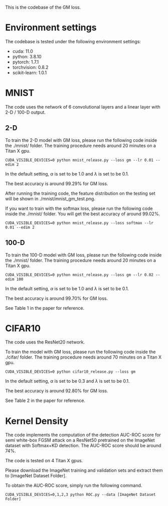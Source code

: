 This is the codebase of the GM loss.

# Environment settings
The codebase is tested under the following environment settings:
- cuda: 11.0
- python: 3.8.10
- pytorch: 1.7.1
- torchvision: 0.8.2
- scikit-learn: 1.0.1

# MNIST
The code uses the network of 6 convolutional layers and a linear layer with 2-D / 100-D output.

## 2-D

To train the 2-D model with GM loss, please run the following code inside the ./mnist/ folder. The training procedure needs around 20 minutes on a Titan X gpu.

```shell
CUDA_VISIBLE_DEVICES=0 python mnist_release.py --loss gm --lr 0.01 --edim 2
```

In the default setting, $\alpha$ is set to be 1.0 and $\lambda$ is set to be 0.1.

The best accuracy is around 99.29% for GM loss.

After running the training code, the feature distribution on the testing set will be shown in ./mnist/mnist_gm_test.png.

If you want to train with the softmax loss, please run the following code inside the ./mnist/ folder. You will get the best accuracy of around 99.02%. 

```shell
CUDA_VISIBLE_DEVICES=0 python mnist_release.py --loss softmax --lr 0.01 --edim 2
```


## 100-D

To train the 100-D model with GM loss, please run the following code inside the ./mnist/ folder. The training procedure needs around 20 minutes on a Titan X gpu.

```shell
CUDA_VISIBLE_DEVICES=0 python mnist_release.py --loss gm --lr 0.02 --edim 100
```

In the default setting, $\alpha$ is set to be 1.0 and $\lambda$ is set to be 0.1.

The best accuracy is around 99.70% for GM loss.

See Table 1 in the paper for reference.

# CIFAR10
The code uses the ResNet20 network. 

To train the model with GM loss, please run the following code inside the ./cifar/ folder. The training procedure needs around 70 minutes on a Titan X gpu.

```shell
CUDA_VISIBLE_DEVICES=0 python cifar10_release.py --loss gm
```
In the default setting, $\alpha$ is set to be 0.3 and $\lambda$ is set to be 0.1.

The best accuracy is around 92.80% for GM loss.

See Table 2 in the paper for reference.

# Kernel Density
The code implements the computation of the detection AUC-ROC score for semi white-box FGSM attack on a ResNet50 pretrained on the ImageNet dataset with Softmax+KD detection.  The AUC-ROC score should be around 74%.

The code is tested on 4 Titan X gpus.

Please download the ImageNet training and validation sets and extract them to [ImageNet Dataset Folder].

To obtain the AUC-ROC score, simply run the following command. 

```shell
CUDA_VISIBLE_DEVICES=0,1,2,3 python ROC.py --data [ImageNet Dataset Folder]
```

